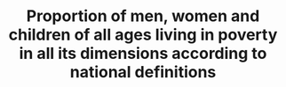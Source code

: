 ---
comments_and_limitations: See indicator 1.2.1 for available US data on national poverty
  rate.
data_non_statistical: true
goal_meta_link: http://unstats.un.org/sdgs/files/metadata-compilation/Metadata-Goal-1.pdf
goal_meta_link_page: 6
graph: null
graph_status_notes: unk
graph_title: Proportion of men, women and children of all ages living in poverty in
  all its dimensions according to national definitions
graph_type: null
graph_type_description: unk
has_metadata: false
indicator: 1.2.2
indicator_name: Proportion of men, women and children of all ages living in poverty
  in all its dimensions according to national definitions
indicator_sort_order: 01-02-02
indicator_variable: pct_below_poverty
layout: indicator
permalink: /1-2-2/
published: true
reporting_status: notstarted
sdg_goal: 1
source_active_1: true
source_notes_1: null
source_title_1: null
target: By 2030, reduce at least by half the proportion of men, women and children
  of all ages living in poverty in all its dimensions according to national definitions.
target_id: '1.2'
title: Proportion of men, women and children of all ages living in poverty in all
  its dimensions according to national definitions
un_custodial_agency: 'National Governments (Partnering Agencies: UNICEF, World Bank,
  UNDP)'
un_designated_tier: '2'
variable_description: null
variable_notes: null
---
